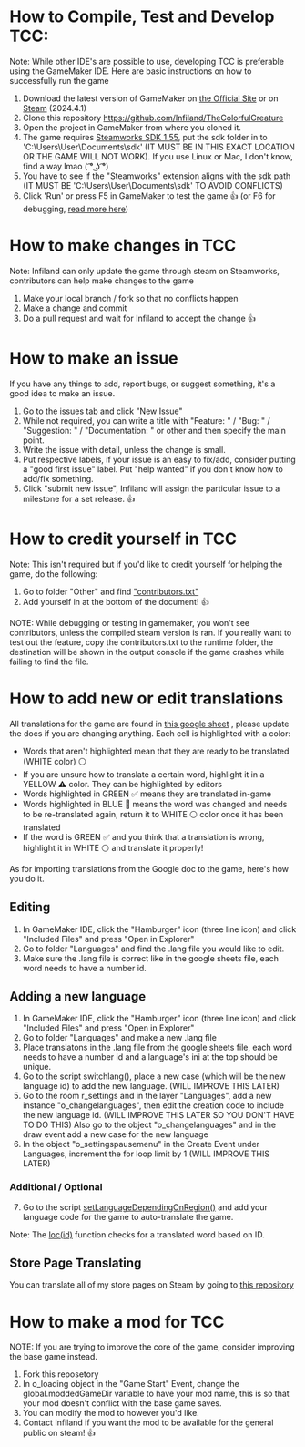 # How to Compile, Test and Develop TCC:
Note: While other IDE's are possible to use, developing TCC is preferable using the GameMaker IDE.
Here are basic instructions on how to successfully run the game

1. Download the latest version of GameMaker on [the Official Site](https://gamemaker.io/en/download) or on [Steam](https://store.steampowered.com/app/1670460/GameMaker/) (2024.4.1)
2. Clone this repository https://github.com/Infiland/TheColorfulCreature
3. Open the project in GameMaker from where you cloned it.
4. The game requires [Steamworks SDK 1.55](https://partner.steamgames.com/downloads/list), put the sdk folder in to 'C:\Users\User\Documents\sdk' (IT MUST BE IN THIS EXACT LOCATION OR THE GAME WILL NOT WORK).
If you use Linux or Mac, I don't know, find a way lmao  ( ͡° ͜ʖ ͡°)
5. You have to see if the "Steamworks" extension aligns with the sdk path (IT MUST BE 'C:\Users\User\Documents\sdk' TO AVOID CONFLICTS)
6. Click 'Run' or press F5 in GameMaker to test the game :+1: (or F6 for debugging, [read more here](https://gamemaker.io/en/tutorials/debugger))

# How to make changes in TCC
Note: Infiland can only update the game through steam on Steamworks, contributors can help make changes to the game
1. Make your local branch / fork so that no conflicts happen
2. Make a change and commit
3. Do a pull request and wait for Infiland to accept the change :+1:

# How to make an issue
If you have any things to add, report bugs, or suggest something, it's a good idea to make an issue.

1. Go to the issues tab and click "New Issue"
2. While not required, you can write a title with "Feature: " / "Bug: " / "Suggestion: " / "Documentation: " or other and then specify the main point.
3. Write the issue with detail, unless the change is small.
4. Put respective labels, if your issue is an easy to fix/add, consider putting a "good first issue" label. Put "help wanted" if you don't know how to add/fix something.
5. Click "submit new issue", Infiland will assign the particular issue to a milestone for a set release. :+1:

# How to credit yourself in TCC
Note: This isn't required but if you'd like to credit yourself for helping the game, do the following:
1. Go to folder "Other" and find ["contributors.txt"](https://github.com/Infiland/TheColorfulCreature/blob/main/datafiles/Other/contributors.txt)
2. Add yourself in at the bottom of the document! :+1:

NOTE: While debugging or testing in gamemaker, you won't see contributors, unless the compiled steam version is ran.
If you really want to test out the feature, copy the contributors.txt to the runtime folder, the destination will be shown in the output console if the game crashes while failing to find the file.

# How to add new or edit translations
All translations for the game are found in [this google sheet](https://docs.google.com/spreadsheets/d/1sO2gPX9AtXJVg1b7byPOB_xi-h8dwmZt5X0aZ08_LOo/edit#gid=0) , please update the docs if you are changing anything.
Each cell is highlighted with a color:
- Words that aren't highlighted mean that they are ready to be translated (WHITE color) :white_circle: 
- If you are unsure how to translate a certain word, highlight it in a YELLOW :warning: color. They can be highlighted by editors
- Words highlighted in GREEN :white_check_mark: means they are translated in-game
- Words highlighted in BLUE :large_blue_circle: means the word was changed and needs to be re-translated again, return it to WHITE :white_circle: color once it has been translated
- If the word is GREEN :white_check_mark: and you think that a translation is wrong, highlight it in WHITE :white_circle: and translate it properly!

As for importing translations from the Google doc to the game, here's how you do it.

## Editing
1. In GameMaker IDE, click the "Hamburger" icon (three line icon) and click "Included Files" and press "Open in Explorer"
2. Go to folder "Languages" and find the .lang file you would like to edit.
3. Make sure the .lang file is correct like in the google sheets file, each word needs to have a number id.

## Adding a new language
1. In GameMaker IDE, click the "Hamburger" icon (three line icon) and click "Included Files" and press "Open in Explorer"
2. Go to folder "Languages" and make a new .lang file
3. Place translatons in the .lang file from the google sheets file, each word needs to have a number id and a language's ini at the top should be unique.
4. Go to the script switchlang(), place a new case (which will be the new language id) to add the new language. (WILL IMPROVE THIS LATER)
5. Go to the room r_settings and in the layer "Languages", add a new instance "o_changelanguages", then edit the creation code to include the new language id. (WILL IMPROVE THIS LATER SO YOU DON'T HAVE TO DO THIS)
Also go to the object "o_changelanguages" and in the draw event add a new case for the new language
6. In the object "o_settingspausemenu" in the Create Event under Languages, increment the for loop limit by 1 (WILL IMPROVE THIS LATER)

### Additional / Optional
7. Go to the script [setLanguageDependingOnRegion()](https://github.com/Infiland/TheColorfulCreature/blob/main/scripts/setLanguageDependingOnRegion/setLanguageDependingOnRegion.gml) and add your language code for the game to auto-translate the game.

Note: The [loc(id)](https://github.com/Infiland/TheColorfulCreature/blob/main/scripts/loc/loc.gml) function checks for a translated word based on ID.

## Store Page Translating
You can translate all of my store pages on Steam by going to [this repository](https://github.com/Infiland/InfilandGamesStorePageTranslations)

# How to make a mod for TCC
NOTE: If you are trying to improve the core of the game, consider improving the base game instead.
1. Fork this reposetory
2. In o_loading object in the "Game Start" Event, change the global.moddedGameDir variable to have your mod name, this is so that your mod doesn't conflict with the base game saves.
3. You can modify the mod to however you'd like.
4. Contact Infiland if you want the mod to be available for the general public on steam! :+1: